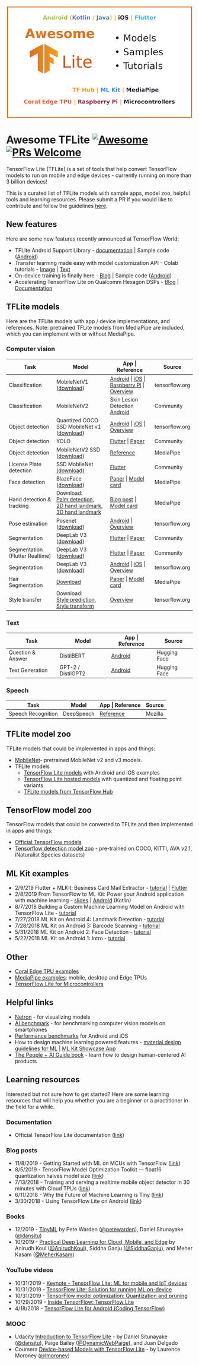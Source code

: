 <p align="center"><img src="awesome-tflite.png" /></p>

# Awesome TFLite [![Awesome](https://awesome.re/badge.svg)](https://awesome.re) [![PRs Welcome](https://img.shields.io/badge/PRs-welcome-brightgreen.svg?style=flat-square)](http://makeapullrequest.com)
TensorFlow Lite (TFLite) is a set of tools that help convert TensorFlow models to run on mobile and edge devices - currently running on more than 3 billion devices! 

This is a curated list of TFLite models with sample apps, model zoo, helpful tools and learning resources. Please submit a PR if you would like to contribute and follow the guidelines [here](CONTRIBUTING.md).

## New features
Here are some new features recently announced at TensorFlow World:
* TFLite Android Support Library - [documentation](https://github.com/tensorflow/tensorflow/tree/master/tensorflow/lite/experimental/support/java) | Sample code ([Android](https://github.com/tensorflow/examples/blob/master/lite/examples/image_classification/android/EXPLORE_THE_CODE.md))
* Transfer learning made easy with model customization API -  Colab tutorials - [Image](https://github.com/tensorflow/examples/blob/master/tensorflow_examples/lite/model_customization/demo/image_classification.ipynb) | [Text](https://github.com/tensorflow/examples/blob/master/tensorflow_examples/lite/model_customization/demo/text_classification.ipynb)
* On-device training is finally here - [Blog](https://blog.tensorflow.org/2019/12/example-on-device-model-personalization.html) | Sample code ([Android](https://github.com/tensorflow/examples/blob/master/lite/examples/model_personalization/README.md))
* Accelerating TensorFlow Lite on Qualcomm Hexagon DSPs - [Blog](https://blog.tensorflow.org/2019/12/accelerating-tensorflow-lite-on-qualcomm.html) | [Documentation](https://github.com/tensorflow/tensorflow/blob/master/tensorflow/lite/g3doc/performance/hexagon_delegate.md)

## TFLite models
Here are the TFLite models with app / device implementations, and references.
Note: pretrained TFLite models from MediaPipe are included, which you can implement with or without MediaPipe. 

### Computer vision

| Task           | Model         | App \| Reference                        | Source |
| -------------- |---------------| -------------------------------------- | --------- |
| Classification | MobileNetV1 ([download](https://storage.googleapis.com/download.tensorflow.org/models/tflite/mobilenet_v1_1.0_224_quant_and_labels.zip))| [Android](https://github.com/tensorflow/examples/tree/master/lite/examples/image_classification/android) \| [iOS](https://github.com/tensorflow/examples/tree/master/lite/examples/image_classification/ios) \| [Raspberry Pi](https://github.com/tensorflow/examples/tree/master/lite/examples/image_classification/raspberry_pi) \| [Overview](https://www.tensorflow.org/lite/models/image_classification/overview)| tensorflow.org |
| Classification | MobileNetV2   | Skin Lesion Detection [Android](https://github.com/AakashKumarNain/skin_cancer_detection/tree/master/demo)|Community|
| Object detection | Quantized COCO SSD MobileNet v1 ([download](https://storage.googleapis.com/download.tensorflow.org/models/tflite/coco_ssd_mobilenet_v1_1.0_quant_2018_06_29.zip)) | [Android](https://github.com/tensorflow/examples/tree/master/lite/examples/object_detection/android) \| [iOS](https://github.com/tensorflow/examples/tree/master/lite/examples/object_detection/ios) \| [Overview](https://www.tensorflow.org/lite/models/object_detection/overview#starter_model) | tensorflow.org |
| Object detection | YOLO        | [Flutter](https://blog.francium.tech/real-time-object-detection-on-mobile-with-flutter-tensorflow-lite-and-yolo-android-part-a0042c9b62c6) \| [Paper](https://arxiv.org/abs/1506.02640)  | Community |
| Object detection | MobileNetV2 SSD ([download](https://github.com/google/mediapipe/tree/master/mediapipe/models/ssdlite_object_detection.tflite)) | [Reference](https://github.com/google/mediapipe/blob/master/mediapipe/models/object_detection_saved_model/README.md) | MediaPipe |
| License Plate detection | SSD MobileNet [(download)](https://github.com/ariG23498/Flutter-License/blob/master/assets/detect.tflite) | [Flutter](https://github.com/ariG23498/Flutter-License) | Community |
| Face detection | BlazeFace ([download](https://github.com/google/mediapipe/tree/master/mediapipe/models/face_detection_front.tflite)) | [Paper](https://sites.google.com/corp/view/perception-cv4arvr/blazeface) \| [Model card](https://sites.google.com/corp/view/perception-cv4arvr/blazeface#h.p_21ojPZDx3cqq) | MediaPipe |
|Hand detection & tracking | Download: <br> [Palm detection](https://github.com/google/mediapipe/tree/master/mediapipe/models/palm_detection.tflite), <br> [2D hand landmark](https://github.com/google/mediapipe/tree/master/mediapipe/models/hand_landmark.tflite), <br> [3D hand landmark](https://github.com/google/mediapipe/tree/master/mediapipe/models/hand_landmark_3d.tflite) | [Blog post](https://mediapipe.page.link/handgoogleaiblog) \| [Model card](https://mediapipe.page.link/handmc) | MediaPipe |
| Pose estimation | Posenet ([download](https://storage.googleapis.com/download.tensorflow.org/models/tflite/posenet_mobilenet_v1_100_257x257_multi_kpt_stripped.tflite)) | [Android](https://github.com/tensorflow/examples/tree/master/lite/examples/posenet/android) \| [Overview](https://www.tensorflow.org/lite/models/pose_estimation/overview)| tensorflow.org |
| Segmentation | DeepLab V3 ([download](https://storage.googleapis.com/download.tensorflow.org/models/tflite/gpu/deeplabv3_257_mv_gpu.tflite)) |  [Flutter](https://github.com/kshitizrimal/Flutter-TFLite-Image-Segmentation) \| [Paper](https://arxiv.org/abs/1706.05587) | Community |
Segmentation (Flutter Realtime) | DeepLab V3 ([download](https://storage.googleapis.com/download.tensorflow.org/models/tflite/gpu/deeplabv3_257_mv_gpu.tflite)) |  [Flutter](https://github.com/kshitizrimal/tflite-realtime-flutter) \| [Paper](https://arxiv.org/abs/1706.05587) | Community |
| Segmentation | DeepLab V3 ([download](https://storage.googleapis.com/download.tensorflow.org/models/tflite/gpu/deeplabv3_257_mv_gpu.tflite)) | [Android](https://github.com/tensorflow/examples/tree/master/lite/examples/image_segmentation/android) \| [iOS](https://github.com/tensorflow/examples/tree/master/lite/examples/image_segmentation/ios) \| [Overview](https://www.tensorflow.org/lite/models/style_transfer/overview)  | tensorflow.org |
| Hair Segmentation | [Download](https://github.com/google/mediapipe/tree/master/mediapipe/models/hair_segmentation.tflite) | [Paper](https://sites.google.com/corp/view/perception-cv4arvr/hair-segmentation) \| [Model card](https://sites.google.com/corp/view/perception-cv4arvr/hair-segmentation#h.p_NimuO7PgHxlY) | MediaPipe |
| Style transfer |  Download: <br> [Style prediction](https://storage.googleapis.com/download.tensorflow.org/models/tflite/arbitrary_style_transfer/style_predict_quantized_256.tflite), <br> [Style transform](https://storage.googleapis.com/download.tensorflow.org/models/tflite/arbitrary_style_transfer/style_transfer_quantized_dynamic.tflite) | [Overview](https://www.tensorflow.org/lite/models/style_transfer/overview) | tensorflow.org|

### Text
| Task           | Model         | App \| Reference                       | Source    |
| -------------- |---------------| -------------------------------------- | --------- |
| Question & Answer | DistilBERT | [Android](https://github.com/huggingface/tflite-android-transformers/blob/master/bert) | Hugging Face |
| Text Generation | GPT-2 / DistilGPT2 | [Android](https://github.com/huggingface/tflite-android-transformers/blob/master/gpt2) | Hugging Face |
### Speech
| Task               | Model    | App \| Reference    | Source    |
| ------------------ |----------| ------------------- | --------- |
| Speech Recognition | DeepSpeech | [Reference](https://github.com/mozilla/DeepSpeech/tree/master/native_client/java) | Mozilla |

## TFLite model zoo
TFLite models that could be implemented in apps and things:
*  [MobileNet](https://github.com/tensorflow/models/blob/master/research/slim/nets/mobilenet/README.md)- pretrained MobileNet v2 and v3 models.
* TFLite models
    * [TensorFlow Lite models](https://www.tensorflow.org/lite/models) with Android and iOS examples
    * [TensorFlow Lite hosted models](https://www.tensorflow.org/lite/guide/hosted_models) with quantized and floating point variants 
    * [TFLite models from TensorFlow Hub](https://tfhub.dev/s?q=tflite)

## TensorFlow model zoo
TensorFlow models that could be converted to TFLite and then implemented in apps and things:
* [Official TensorFlow models](https://github.com/tensorflow/models/tree/master/official)
* [Tensorflow detection model zoo](https://github.com/tensorflow/models/blob/master/research/object_detection/g3doc/detection_model_zoo.md) -
pre-trained on COCO, KITTI,  AVA v2.1, iNaturalist Species datasets)

## ML Kit examples
* 2/9/219 Flutter + MLKit: Business Card Mail Extractor - [tutorial](https://medium.com/flutter-community/flutter-mlkit-8039ec66b6a) | [Flutter](https://github.com/DaemonLoki/Business-Card-Mail-Extractor) 
* 2/8/2019 From TensorFlow to ML Kit: Power your Android application with machine learning - [slides](https://speakerdeck.com/jinqian/from-tensorflow-to-ml-kit-power-your-android-application-with-machine-learning) | [Android](https://github.com/xebia-france/magritte) (Kotlin)
* 8/7/2018 Building a Custom Machine Learning Model on Android with TensorFlow Lite - [tutorial](https://medium.com/over-engineering/building-a-custom-machine-learning-model-on-android-with-tensorflow-lite-26447e53abf2)
* 7/27/2018 ML Kit on Android 4: Landmark Detection - [tutorial](https://medium.com/google-developer-experts/exploring-firebase-mlkit-on-android-landmark-detection-part-four-5e86b8deac3a)
* 7/28/2018 ML Kit on Android 3: Barcode Scanning - [tutorial](https://medium.com/google-developer-experts/exploring-firebase-mlkit-on-android-barcode-scanning-part-three-cc6f5921a108)
* 5/31/2018 ML Kit on Android 2: Face Detection - [tutorial](https://medium.com/google-developer-experts/exploring-firebase-mlkit-on-android-face-detection-part-two-de7e307c52e0)
* 5/22/2018 ML Kit on Android 1: Intro - [tutorial](https://medium.com/google-developer-experts/exploring-firebase-mlkit-on-android-introducing-mlkit-part-one-98fcfedbeee0)

## Other
* [Coral Edge TPU examples](https://coral.ai/examples/)
* [MediaPipe examples](https://mediapipe.readthedocs.io/en/latest/examples.html): mobile, desktop and Edge TPUs
* [TensorFlow Lite for Microcontrollers](https://www.tensorflow.org/lite/microcontrollers)

## Helpful links
* [Netron](https://github.com/lutzroeder/netron) - for visualizing models
* [AI benchmark](http://ai-benchmark.com/tests.html)  - for benchmarking computer vision models on smartphones
* [Performance benchmarks](https://www.tensorflow.org/lite/performance/benchmarks) for Android and iOS
* How to design machine learning powered features - [material design guidelines for ML](https://material.io/collections/machine-learning/patterns-for-machine-learning-powered-features.html) | [ML Kit Showcase App](https://github.com/firebase/mlkit-material-android)
* [The People + AI Guide book](https://pair.withgoogle.com/) - learn how to design human-centered AI products

## Learning resources
Interested but not sure how to get started? Here are some learning resources that will help you whether you are a beginner or a practitioner in the field for a while.

### Documentation
* Official TensorFlow Lite documentation ([link](https://www.tensorflow.org/lite))

### Blog posts 
* 11/8/2019 - Getting  Started with ML on MCUs with TensorFlow ([link](https://blog.particle.io/2019/11/08/particle-machine-learning-101/))
* 8/5/2019 - TensorFlow Model Optimization Toolkit — float16 quantization halves model size  ([link](https://blog.tensorflow.org/2019/08/tensorflow-model-optimization-toolkit_5.html))
* 7/13/2018 - Training and serving a realtime mobile object detector in 30 minutes with Cloud TPUs  ([link](https://blog.tensorflow.org/2018/07/training-and-serving-realtime-mobile-object-detector-cloud-tpus.html))
* 6/11/2018 - Why the Future of Machine Learning is Tiny  ([link](https://petewarden.com/2018/06/11/why-the-future-of-machine-learning-is-tiny/))
* 3/30/2018 - Using TensorFlow Lite on Android ([link](https://blog.tensorflow.org/2018/03/using-tensorflow-lite-on-android.html))

### Books
* 12/2019 - [TinyML](http://shop.oreilly.com/product/0636920254508.do)  by Pete Warden ([@petewarden](https://twitter.com/petewarden)), Daniel Situnayake ([@dansitu](https://twitter.com/dansitu)) 
* 10/2019 - [Practical Deep Learning for Cloud, Mobile, and Edge](https://www.practicaldeeplearning.ai/) by Anirudh Koul ([@AnirudhKoul](https://twitter.com/AnirudhKoul)), Siddha Ganju ([@SiddhaGanju](https://twitter.com/SiddhaGanju)), and Meher Kasam ([@MeherKasam](https://twitter.com/MeherKasam))

### YouTube videos
* 10/31/2019 - [Keynote - TensorFlow Lite: ML for mobile and IoT devices](https://www.youtube.com/watch?v=zjDGAiLqGk8) 
* 10/31/2019 - [TensorFlow Lite: Solution for running ML on-device](https://www.youtube.com/watch?v=0SpZy7iouFU)
* 10/31/2019 - [TensorFlow model optimization: Quantization and pruning](https://www.youtube.com/watch?v=3JWRVx1OKQQ) 
* 10/29/2019 - [Inside TensorFlow: TensorFlow Lite](https://www.youtube.com/watch?v=gHN0jDbJz8E&t=540s)
* 4/18/2018 - [TensorFlow Lite for Android (Coding TensorFlow)](https://www.youtube.com/watch?v=JnhW5tQ_7Vo&t=22s)

### MOOC
* Udacity [Introduction to TensorFlow Lite](https://www.udacity.com/course/intro-to-tensorflow-lite--ud190) - by Daniel Situnayake ([@dansitu](https://twitter.com/dansitu)), Paige Bailey ([@DynamicWebPaige](https://twitter.com/DynamicWebPaige)), and Juan Delgado
* Coursera [Device-based Models with TensorFlow Lite](https://www.coursera.org/learn/device-based-models-tensorflow) - by Laurence Moroney ([@lmoroney](https://twitter.com/lmoroney))




